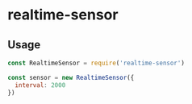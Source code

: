 # realtime-sensor

## Usage

``` js
const RealtimeSensor = require('realtime-sensor')

const sensor = new RealtimeSensor({
  interval: 2000
})

```

